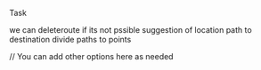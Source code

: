 Task 

we can deleteroute if its not pssible
suggestion of location 
path to destination
divide paths to points


// You can add other options here as needed


